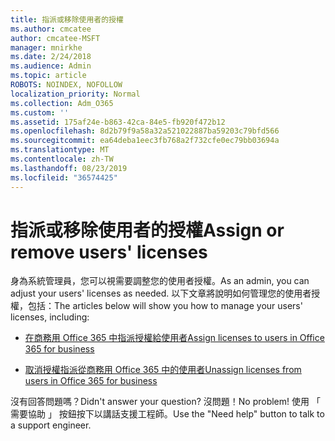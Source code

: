 ```yaml
---
title: 指派或移除使用者的授權
ms.author: cmcatee
author: cmcatee-MSFT
manager: mnirkhe
ms.date: 2/24/2018
ms.audience: Admin
ms.topic: article
ROBOTS: NOINDEX, NOFOLLOW
localization_priority: Normal
ms.collection: Adm_O365
ms.custom: ''
ms.assetid: 175af24e-b863-42ca-84e5-fb920f472b12
ms.openlocfilehash: 8d2b79f9a58a32a521022887ba59203c79bfd566
ms.sourcegitcommit: ea64deba1eec3fb768a2f732cfe0ec79bb03694a
ms.translationtype: MT
ms.contentlocale: zh-TW
ms.lasthandoff: 08/23/2019
ms.locfileid: "36574425"
---
```

# <a name="assign-or-remove-users-licenses"></a><span data-ttu-id="97f5f-102">指派或移除使用者的授權</span><span class="sxs-lookup"><span data-stu-id="97f5f-102">Assign or remove users' licenses</span></span>

<span data-ttu-id="97f5f-103">身為系統管理員，您可以視需要調整您的使用者授權。</span><span class="sxs-lookup"><span data-stu-id="97f5f-103">As an admin, you can adjust your users' licenses as needed.</span></span> <span data-ttu-id="97f5f-104">以下文章將說明如何管理您的使用者授權，包括：</span><span class="sxs-lookup"><span data-stu-id="97f5f-104">The articles below will show you how to manage your users' licenses, including:</span></span>
  
- [<span data-ttu-id="97f5f-105">在商務用 Office 365 中指派授權給使用者</span><span class="sxs-lookup"><span data-stu-id="97f5f-105">Assign licenses to users in Office 365 for business</span></span>](https://docs.microsoft.com/en-us/office365/admin/subscriptions-and-billing/assign-licenses-to-users)

- [<span data-ttu-id="97f5f-106">取消授權指派從商務用 Office 365 中的使用者</span><span class="sxs-lookup"><span data-stu-id="97f5f-106">Unassign licenses from users in Office 365 for business</span></span>](https://docs.microsoft.com/en-us/office365/admin/subscriptions-and-billing/remove-licenses-from-users)

<span data-ttu-id="97f5f-107">沒有回答問題嗎？</span><span class="sxs-lookup"><span data-stu-id="97f5f-107">Didn't answer your question?</span></span> <span data-ttu-id="97f5f-108">沒問題！</span><span class="sxs-lookup"><span data-stu-id="97f5f-108">No problem!</span></span> <span data-ttu-id="97f5f-109">使用 「 需要協助 」 按鈕按下以講話支援工程師。</span><span class="sxs-lookup"><span data-stu-id="97f5f-109">Use the "Need help" button to talk to a support engineer.</span></span>